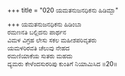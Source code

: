 +++
title = "020 ಯಮತನುಜನಧಿಕನು ಹಿಡಿಮ್ಬಾ"

+++
ಯಮತನುಜನಧಿಕನು ಹಿಡಿಂಬಾ   
ರಮಣನತಿ ಬಲ್ಲಿದನು ಪಾರ್ಥನ   
ವಿಮಳ ವಿಗ್ರಹ ಲೇಸು ಸಕಲ ಮಹೀಶಪರಿವೃತರು   
ಯಮಳರಿರವತಿ ಚೆಲುವು ನೇಹದ   
ರಮಣಿಯಾಕೆಯ ಸುತರು ಮಹದು   
ದ್ಯಮರು ಕೇಳೆಂದಸುರರಿಪು ಕುಂತಿಗೆ ನಿಯಾಮಿಸಿದ    ॥20॥